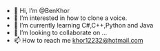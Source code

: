 - 👋 Hi, I’m @BenKhor
- 👀 I’m interested in how to clone a voice.
- 🌱 I’m currently learning C#,C++,Python and Java
- 💞️ I’m looking to collaborate on ...
- 📫 How to reach me khor12232@hotmail.com

<!---
BenKhor/BenKhor is a ✨ special ✨ repository because its `README.md` (this file) appears on your GitHub profile.
You can click the Preview link to take a look at your changes.
--->
